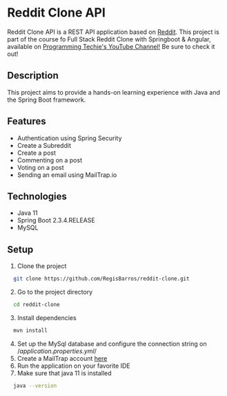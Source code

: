 # Reddit Clone API

Reddit Clone API is a REST API application based on [Reddit](https://www.reddit.com/). This project is part of the course fo Full Stack Reddit Clone with Springboot & Angular, available on [Programming Techie's YouTube Channel!](https://youtu.be/7PsjGI-88sc?si=treAezucpqtxRGPl) Be sure to check it out!

## Description
This project aims to provide a hands-on learning experience with Java and the Spring Boot framework.

## Features

- Authentication using Spring Security
- Create a Subreddit
- Create a post
- Commenting on a post
- Voting on a post
- Sending an email using MailTrap.io


## Technologies

* Java 11
* Spring Boot 2.3.4.RELEASE
* MySQL




## Setup

1. Clone the project

```bash
  git clone https://github.com/RegisBarros/reddit-clone.git
```

2. Go to the project directory

```bash
  cd reddit-clone
```

3. Install dependencies

```bash
  mvn install
```

4. Set up the MySql database and configure the connection string on /*application.properties.yml*/
5. Create a MailTrap account [here](https://mailtrap.io/)
6. Run the application on your favorite IDE
7. Make sure that java 11 is installed
```bash
  java --version
```
